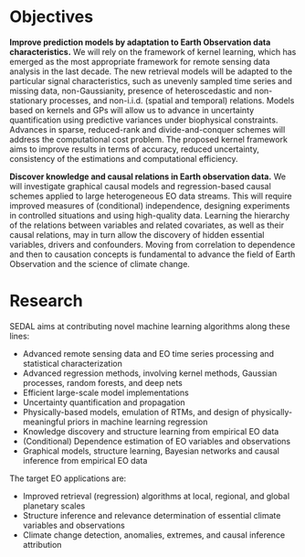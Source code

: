 # Objectives

**Improve prediction models by adaptation to Earth Observation data characteristics.** We will rely on the framework of kernel learning, which has emerged as the most appropriate framework for remote sensing data analysis in the last decade. The new retrieval models will be adapted to the particular signal characteristics, such as unevenly sampled time series and missing data, non-Gaussianity, presence of heteroscedastic and non-stationary processes, and non-i.i.d. (spatial and temporal) relations. Models based on kernels and GPs will allow us to advance in uncertainty quantification using predictive variances under biophysical constraints. Advances in sparse, reduced-rank and divide-and-conquer schemes will address the computational cost problem. The proposed kernel framework aims to improve results in terms of accuracy, reduced uncertainty, consistency of the estimations and computational efficiency.

**Discover knowledge and causal relations in Earth observation data.** We will investigate graphical causal models and regression-based causal schemes applied to large heterogeneous EO data streams. This will require improved measures of (conditional) independence, designing experiments in controlled situations and using high-quality data. Learning the hierarchy of the relations between variables and related covariates, as well as their causal relations, may in turn allow the discovery of hidden essential variables, drivers and confounders. Moving from correlation to dependence and then to causation concepts is fundamental to advance the field of Earth Observation and the science of climate change.

# Research

SEDAL aims at contributing novel machine learning algorithms along these lines:

- Advanced remote sensing data and EO time series processing and statistical characterization
- Advanced regression methods, involving kernel methods, Gaussian processes, random forests, and deep nets
- Efficient large-scale model implementations
- Uncertainty quantification and propagation
- Physically-based models, emulation of RTMs, and design of physically-meaningful priors in machine learning regression
- Knowledge discovery and structure learning from empirical EO data
- (Conditional) Dependence estimation of EO variables and observations
- Graphical models, structure learning, Bayesian networks and causal inference from empirical EO data

The target EO applications are:

- Improved retrieval (regression) algorithms at local, regional, and global planetary scales
- Structure inference and relevance determination of essential climate variables and observations
- Climate change detection, anomalies, extremes, and causal inference attribution
